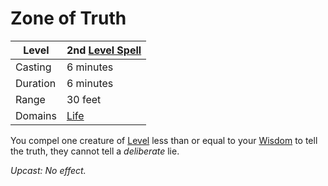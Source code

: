 # Zone of Truth

| Level    | 2nd [Level Spell](../../../Spell%20Level.md) |
| -------- | -------------------------------------------- |
| Casting  | 6 minutes                                    |
| Duration | 6 minutes                                    |
| Range    | 30 feet                                      |
| Domains  | [Life](../../../Spell%20Domains/Life.md)     |

You compel one creature of [Level](../../../../Player%20Characters/Derived%20Statistics/Level.md) less than or equal to your [Wisdom](../../../../Player%20Characters/Chosen%20Statistics/Wisdom.md) to tell the truth, they cannot tell a *deliberate* lie.


*Upcast: No effect.*